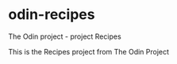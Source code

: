 # odin-recipes
The Odin project - project Recipes

This is the Recipes project from The Odin Project